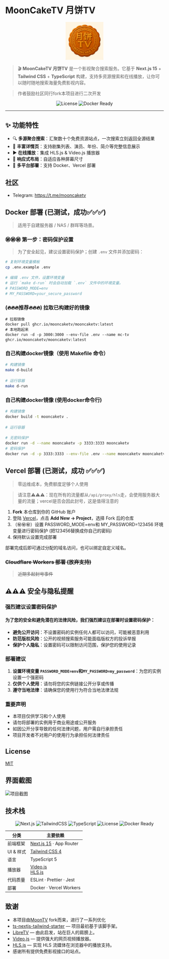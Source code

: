 # MoonCakeTV 月饼TV

<div align="center">
  <img src="public/logo.png" alt="MoonCakeTV Logo" width="120">
</div>

> 🎬 **MoonCakeTV 月饼TV** 是一个影视聚合搜索服务。它基于 **Next.js 15** + **Tailwind&nbsp;CSS** + **TypeScript** 构建，支持多资源搜索和在线播放，让你可以随时随地搜索海量免费影视内容。

> 作者鼓励社区同行fork本项目进行二次开发

<div align="center">

![License](https://img.shields.io/badge/License-MIT-green)
![Docker Ready](https://img.shields.io/badge/Docker-ready-blue?logo=docker)

</div>

---

## ✨ 功能特性

- 🔍 **多源聚合搜索**：汇聚数十个免费资源站点，一次搜索立刻返回全源结果
- 📄 **丰富详情页**：支持剧集列表、演员、年份、简介等完整信息展示
- ▶️ **在线播放**：集成 HLS.js & Video.js 播放器
- 📱 **响应式布局**：自适应各种屏幕尺寸
- 🚀 **多平台部署**：支持 Docker、Vercel 部署

## 社区

- Telegram: https://t.me/mooncaketv

## Docker 部署 (已测试，成功✅✅✅)

> 适用于自建服务器 / NAS / 群晖等场景。

### ㊙️㊙️㊙️ 第一步：密码保护设置

> 为了安全起见，建议设置密码保护；创建 `.env` 文件并添加密码：

```bash
# 复制环境变量模板
cp .env.example .env

# 编辑 .env 文件，设置环境变量
# 运行 `make d-run` 时会自动加载 `.env` 文件中的环境变量。
# PASSWORD_MODE=env
# MY_PASSWORD=your_secure_password
```

### (🔥🔥🔥推荐🔥🔥🔥) 拉取已构建好的镜像

```shell
# 拉取镜像
docker pull ghcr.io/mooncaketv/mooncaketv:latest
# 本地跑起来
docker run -d -p 3000:3000 --env-file .env --name mc-tv ghcr.io/mooncaketv/mooncaketv:latest
```

### 自己构建docker镜像（使用 Makefile 命令）

```bash
# 构建镜像
make d-build

# 运行容器
make d-run
```

### 自己构建docker镜像 (使用docker命令行)

```bash
# 构建镜像
docker build -t mooncaketv .

# 运行容器

# 无密码保护
docker run -d --name mooncaketv -p 3333:3333 mooncaketv
# 密码保护
docker run -d -p 3333:3333 --env-file .env --name mooncaketv mooncaketv
```

## Vercel 部署 (已测试，成功 ✅✅✅)

> 零运维成本，免费额度足够个人使用

> 请注意⚠️⚠️⚠️：现在所有的流量都从`/api/proxy/hls`走，会使用服务器大量的流量；vercel是否会因此封号，这是值得注意的

1. **Fork** 本仓库到你的 GitHub 账户
2. 登陆 [Vercel](https://vercel.com/)，点击 **Add New → Project**，选择 Fork 后的仓库
3. （㊙️㊙️㊙️）设置 PASSWORD_MODE=env和 MY_PASSWORD=123456 环境变量进行密码保护 (把123456替换成你自己的密码)
4. 保持默认设置完成部署

部署完成后即可通过分配的域名访问，也可以绑定自定义域名。

### ~~Cloudflare Workers 部署 (放弃支持)~~

> ~~近期多起封号事件~~

## ⚠️⚠️⚠️ 安全与隐私提醒

### 强烈建议设置密码保护

#### 为了您的安全和避免潜在的法律风险，我们**强烈建议**在部署时设置密码保护：

- **避免公开访问**：不设置密码的实例任何人都可以访问，可能被恶意利用
- **防范版权风险**：公开的视频搜索服务可能面临版权方的投诉举报
- **保护个人隐私**：设置密码可以限制访问范围，保护您的使用记录

### 部署建议

1. **设置环境变量 `PASSWORD_MODE=env`和`MY_PASSWORD=my_password`**：为您的实例设置一个强密码
2. **仅供个人使用**：请勿将您的实例链接公开分享或传播
3. **遵守当地法律**：请确保您的使用行为符合当地法律法规

### 重要声明

- 本项目仅供学习和个人使用
- 请勿将部署的实例用于商业用途或公开服务
- 如因公开分享导致的任何法律问题，用户需自行承担责任
- 项目开发者不对用户的使用行为承担任何法律责任

## License

[MIT](LICENSE)

## 界面截图

<img src="public/screenshot.png" alt="项目截图" style="max-width:600px">

## 技术栈

<div align="center">

![Next.js](https://img.shields.io/badge/Next.js-15-000?logo=nextdotjs)
![TailwindCSS](https://img.shields.io/badge/TailwindCSS-4-38bdf8?logo=tailwindcss)
![TypeScript](https://img.shields.io/badge/TypeScript-5.x-3178c6?logo=typescript)
![License](https://img.shields.io/badge/License-MIT-green)
![Docker Ready](https://img.shields.io/badge/Docker-ready-blue?logo=docker)

</div>

<table>
  <thead>
    <tr>
      <th>分类</th>
      <th>主要依赖</th>
    </tr>
  </thead>
  <tbody>
    <tr>
      <td>前端框架</td>
      <td><a href="https://nextjs.org/">Next.js 15</a> · App Router</td>
    </tr>
    <tr>
      <td>UI & 样式</td>
      <td><a href="https://tailwindcss.com/">Tailwind&nbsp;CSS 4</a></td>
    </tr>
    <tr>
      <td>语言</td>
      <td>TypeScript 5</td>
    </tr>
    <tr>
      <td>播放器</td>
      <td>
        <a href="https://github.com/videojs/video.js">Video.js</a><br />
        <a href="https://github.com/video-dev/hls.js/">HLS.js</a>
      </td>
    </tr>
    <tr>
      <td>代码质量</td>
      <td>ESLint · Prettier · Jest</td>
    </tr>
    <tr>
      <td>部署</td>
      <td>Docker · Vercel Workers</td>
    </tr>
  </tbody>
</table>

## 致谢

- 本项目由[MoonTV](https://github.com/LunaTechLab/MoonTV) fork而来，进行了一系列优化
- [ts-nextjs-tailwind-starter](https://github.com/theodorusclarence/ts-nextjs-tailwind-starter) — 项目最初基于该脚手架。
- [LibreTV](https://github.com/LibreSpark/LibreTV) — 由此启发，站在巨人的肩膀上。
- [Video.js](https://github.com/videojs/video.js) — 提供强大的网页视频播放器。
- [HLS.js](https://github.com/video-dev/hls.js) — 实现 HLS 流媒体在浏览器中的播放支持。
- 感谢所有提供免费影视接口的站点。
